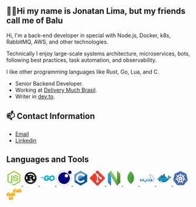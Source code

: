 ## ☝🏽Hi my name is Jonatan Lima, but my friends call me of Balu

Hi, I'm a back-end developer in special with Node.js, Docker, k8s, RabbitMQ, AWS, and other technologies.

Technically I enjoy large-scale systems architecture, microservices, bots, following best practices, task automation, and observability.

I like other programming languages like Rust, Go, Lua, and C.

- Senior Backend Developer.
- Working at [Delivery Much Brasil](https://www.deliverymuch.com.br).
- Writer in [dev.to](https://dev.to/jonatanlima).

## 📫 Contact Information

- [Email](mailto:jotanlima@gmail.com)
- [Linkedin](https://www.linkedin.com/in/jonatan-lima-977416102)

<h2 align="left">Languages and Tools</h3>
<p align="left">
<a href="https://nodejs.org/en/" target="_blank"> <img src="./media/nodejs.svg" alt="nodejs" width="40" height="40"/> </a>
<a href="https://www.rust-lang.org/" target="_blank"> <img src="./media/rust.svg" alt="rust" width="40" height="40"/> </a>
 <a href="https://go.dev/" target="_blank"> <img src="./media/go.svg" alt="golang" width="40" height="40"/> </a>
 <a href="https://www.lua.org/" target="_blank"> <img src="./media/lua.svg" alt="lua" width="40" height="40"/> </a>
<a href="https://www.cprogramming.com/" target="_blank"><img src="./media/c.svg" alt="c" width="40" height="40"/></a>
<a href="https://git-scm.com/" target="_blank"> <img src="./media/git.svg" alt="git" width="40" height="40"/> </a>
 <a href="https://neovim.io/" target="_blank"> <img src="./media/neovim.png" alt="neovim" width="40" height="40"/> </a> 
<!-- <a href="https://archlinux.org/" target="_blank"> <img src="./media/arch.png" alt="archlinux" width="40" height="40"/> </a> -->
 <a href="https://www.mongodb.com/" target="_blank"> <img src="./media/mongodb.svg" alt="mongodb" width="40" height="40"/> </a> 
 <a href="https://www.mysql.com/" target="_blank"> <img src="./media/mysql.svg" alt="mysql" width="40" height="40"/> </a> 
 <a href="https://www.docker.com" target="_blank"> <img src="./media/docker.svg" alt="docker" width="40" height="40"/> </a> 
 <a href="https://kubernetes.io/" target="_blank"> <img src="./media/k8s.svg" alt="kubernetes" width="40" height="40"/> </a> 
<a href="https://aws.amazon.com/" target="_blank"> <img src="./media/aws.svg" alt="aws" width="40" height="40"/> </a> 
</p>

<!--## 🔥 My Stats

 <div style="overflow:hidden;">
       <img align="center" height="200" src="https://github-readme-stats.vercel.app/api/top-langs/?username=JonatanLima&theme=slateorange&count_private=true&layout=compact" /> -->
   <!-- <br><br>
   <img align="center" height="200" src="http://github-readme-streak-stats.herokuapp.com?user=JonatanLima&theme=slateorange&layout=compact" />
</div>
<!-- </div> -->
 
